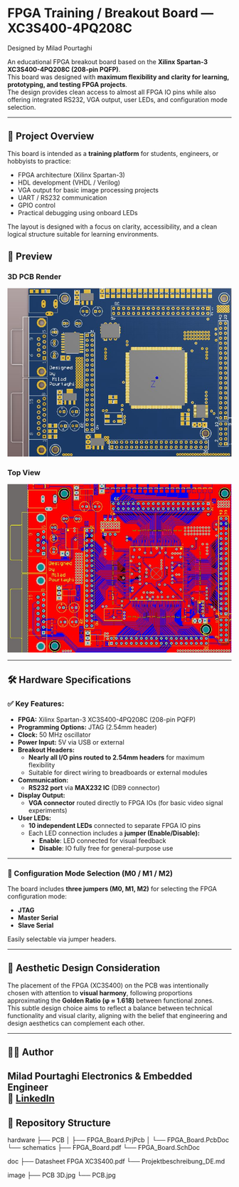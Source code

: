 ﻿# FPGA Training / Breakout Board — XC3S400-4PQ208C
 Designed by Milad Pourtaghi

An educational FPGA breakout board based on the **Xilinx Spartan-3 XC3S400-4PQ208C (208-pin PQFP)**.  
This board was designed with **maximum flexibility and clarity for learning, prototyping, and testing FPGA projects**.  
The design provides clean access to almost all FPGA IO pins while also offering integrated RS232, VGA output, user LEDs, and configuration mode selection.

---

## 🎯 Project Overview

This board is intended as a **training platform** for students, engineers, or hobbyists to practice:
- FPGA architecture (Xilinx Spartan-3)
- HDL development (VHDL / Verilog)
- VGA output for basic image processing projects
- UART / RS232 communication
- GPIO control
- Practical debugging using onboard LEDs

The layout is designed with a focus on clarity, accessibility, and a clean logical structure suitable for learning environments.
## 📸 Preview

### 3D PCB Render
![PCB 3D Render](images/PCB%203d.jpg)

### Top View
![PCB Top View](images/PCB.jpg)

---

## 🛠️ Hardware Specifications

### ✅ Key Features:
- **FPGA:** Xilinx Spartan-3 XC3S400-4PQ208C (208-pin PQFP)
- **Programming Options:** JTAG (2.54mm header)
- **Clock:** 50 MHz oscillator
- **Power Input:** 5V via USB or external
- **Breakout Headers:**  
    - **Nearly all I/O pins routed to 2.54mm headers** for maximum flexibility
    - Suitable for direct wiring to breadboards or external modules
- **Communication:**
    - **RS232 port** via **MAX232 IC** (DB9 connector)
- **Display Output:**
    - **VGA connector** routed directly to FPGA IOs (for basic video signal experiments)
- **User LEDs:**
    - **10 independent LEDs** connected to separate FPGA IO pins
    - Each LED connection includes a **jumper (Enable/Disable):**
        - **Enable**: LED connected for visual feedback
        - **Disable**: IO fully free for general-purpose use

---

### 🔧 Configuration Mode Selection (M0 / M1 / M2)
The board includes **three jumpers (M0, M1, M2)** for selecting the FPGA configuration mode:
- **JTAG**
- **Master Serial**
- **Slave Serial**

Easily selectable via jumper headers.

---

## 📐 Aesthetic Design Consideration

The placement of the FPGA (XC3S400) on the PCB was intentionally chosen with attention to **visual harmony**, following proportions approximating the **Golden Ratio (φ ≈ 1.618)** between functional zones.  
This subtle design choice aims to reflect a balance between technical functionality and visual clarity, aligning with the belief that engineering and design aesthetics can complement each other.

---
## 👨‍💻 Author
Milad Pourtaghi
Electronics & Embedded Engineer  
🔗 [LinkedIn]([https://linkedin.com/in/miladpourtaghi])
---
## 📂 Repository Structure

hardware
├── PCB
│ ├── FPGA_Board.PrjPcb
│ └── FPGA_Board.PcbDoc
└── schematics
├── FPGA_Board.pdf
└── FPGA_Board.SchDoc

doc
├── Datasheet FPGA XC3S400.pdf
└── Projektbeschreibung_DE.md

image
├── PCB 3D.jpg
└── PCB.jpg
